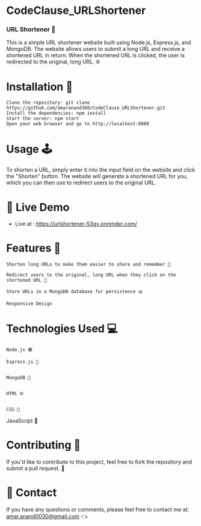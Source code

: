# CodeClause_URLShortener

<h3>URL Shortener 🔗</h3>

This is a simple URL shortener website built using Node.js, Express.js, and MongoDB. The website allows users to submit a long URL and receive a shortened URL in return. When the shortened URL is clicked, the user is redirected to the original, long URL. 🌐

# Installation 🚀

    Clone the repository: git clone https://github.com/amaranand360/CodeClause_URLShortener.git
    Install the dependencies: npm install
    Start the server: npm start
    Open your web browser and go to http://localhost:8080
    
# Usage 🕹️
To shorten a URL, simply enter it into the input field on the website and click the "Shorten" button. The website will generate a shortened URL for you, which you can then use to redirect users to the original URL.
    
 
 # 🚀 Live Demo
 
-  Live at : https://urlshortener-53gy.onrender.com/

# Features 🎉

    
    Shorten long URLs to make them easier to share and remember 🔗
    
    Redirect users to the original, long URL when they click on the shortened URL 🔄
    
    Store URLs in a MongoDB database for persistence 📊
    
    Responsive Design

# Technologies Used 💻
    
    Node.js 🟢
   
    Express.js 🚂
    
  
    MongoDB 🍃
    
    
    HTML 🌐
    
    
    CSS 🎨
    
 
   JavaScript 🚀
    
   
  # Contributing 🤝

If you'd like to contribute to this project, feel free to fork the repository and submit a pull request. 🙌

# 📧 Contact

If you have any questions or comments, please feel free to contact me at: amar.anand0030@gmail.com 👈

